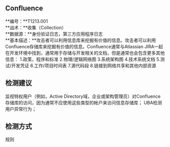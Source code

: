 ## Confluence  
**编号：**T1213.001  
**战术：**收集（Collection）  
**数据源：**身份验证日志，第三方应用程序日志  
**基本描述：**攻击者可以利用信息库来挖掘有价值的信息。攻击者可以利用Confluence存储库来挖掘有价值的信息。Confluence通常与Atlassian JIRA一起在开发环境中找到，通常用于存储与开发相关的文档，但是通常也会包含更多其他信息：
1.政策，程序和标准
2.物理/逻辑网络图
3.系统架构图
4.技术系统文档
5.测试/开发凭证
6.工作/项目时间表
7.源代码段
8.链接到网络共享和其他内部资源  
## 检测建议  
监视特权用户（例如，Active Directory域，企业或架构管理员）对Confluence存储库的访问，因为通常不应使用这些类型的帐户来访问信息存储库；
UBA检测用户异常行为；  
## 检测方式  
规则